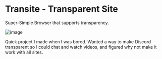 # Transite - Transparent Site
Super-Simple Browser that supports transparency.

![image](https://github.com/itsmikethetech/Transite/assets/25166211/d86f58fb-8039-44a5-801a-11312a8b49ce)

Quick project I made when I was bored. Wanted a way to make Discord transparent so I could chat and watch videos, and figured why not make it work with all sites. 
